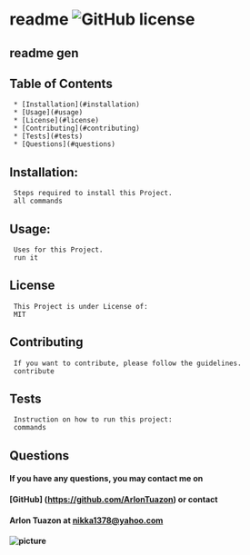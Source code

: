 # readme ![GitHub license](https://img.shields.io/github/license/Naereen/StrapDown.js.svg)

  ## readme gen

  ## Table of Contents
     * [Installation](#installation)
     * [Usage](#usage)
     * [License](#license)
     * [Contributing](#contributing)
     * [Tests](#tests)
     * [Questions](#questions)
     
  ## Installation:
     Steps required to install this Project.
     all commands

  ## Usage:
     Uses for this Project.
     run it

  ## License
     This Project is under License of:
     MIT

  ## Contributing
     If you want to contribute, please follow the guidelines.
     contribute
  
  ## Tests
     Instruction on how to run this project:
     commands   

  ## Questions
  ####   If you have any questions, you may contact me on 
  ####   [GitHub] (https://github.com/ArlonTuazon) or contact 
  ####   Arlon Tuazon at nikka1378@yahoo.com
  ####   ![picture](https://github.com/ArlonTuazon.png?size=80)   

